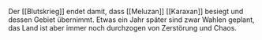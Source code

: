 Der [[Blutskrieg]] endet damit, dass [[Meluzan]] [[Karaxan]] besiegt und dessen Gebiet übernimmt. Etwas ein Jahr später sind zwar Wahlen geplant, das Land ist aber immer noch durchzogen von Zerstörung und Chaos.